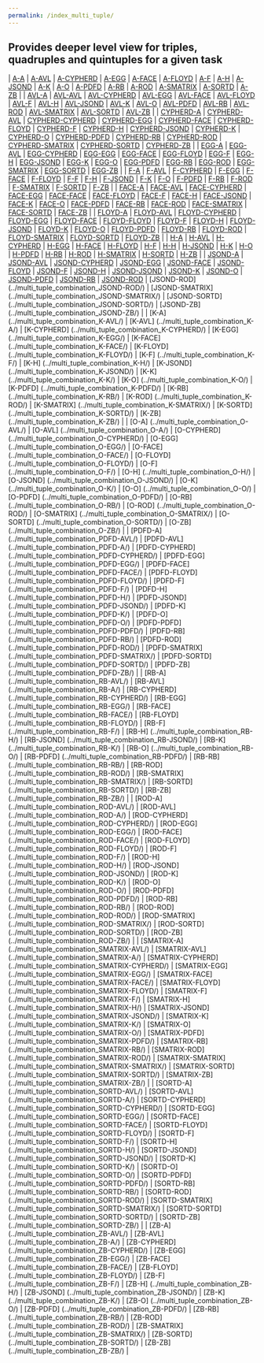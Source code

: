 ```yaml
---
permalink: /index_multi_tuple/
---
```


## Provides deeper level view for triples, quadruples and quintuples for a given task

| [A-A](../multi_tuple_combination_A-A/) | [A-AVL](../multi_tuple_combination_A-AVL/) | [A-CYPHERD](../multi_tuple_combination_A-CYPHERD/) | [A-EGG](../multi_tuple_combination_A-EGG/) | [A-FACE](../multi_tuple_combination_A-FACE/) | [A-FLOYD](../multi_tuple_combination_A-FLOYD/) | [A-F](../multi_tuple_combination_A-F/) | [A-H](../multi_tuple_combination_A-H/) | [A-JSOND](../multi_tuple_combination_A-JSOND/) | [A-K](../multi_tuple_combination_A-K/) | [A-O](../multi_tuple_combination_A-O/) | [A-PDFD](../multi_tuple_combination_A-PDFD/) | [A-RB](../multi_tuple_combination_A-RB/) | [A-ROD](../multi_tuple_combination_A-ROD/) | [A-SMATRIX](../multi_tuple_combination_A-SMATRIX/) | [A-SORTD](../multi_tuple_combination_A-SORTD/) | [A-ZB](../multi_tuple_combination_A-ZB/) |
| [AVL-A](../multi_tuple_combination_AVL-A/) | [AVL-AVL](../multi_tuple_combination_AVL-AVL/) | [AVL-CYPHERD](../multi_tuple_combination_AVL-CYPHERD/) | [AVL-EGG](../multi_tuple_combination_AVL-EGG/) | [AVL-FACE](../multi_tuple_combination_AVL-FACE/) | [AVL-FLOYD](../multi_tuple_combination_AVL-FLOYD/) | [AVL-F](../multi_tuple_combination_AVL-F/) | [AVL-H](../multi_tuple_combination_AVL-H/) | [AVL-JSOND](../multi_tuple_combination_AVL-JSOND/) | [AVL-K](../multi_tuple_combination_AVL-K/) | [AVL-O](../multi_tuple_combination_AVL-O/) | [AVL-PDFD](../multi_tuple_combination_AVL-PDFD/) | [AVL-RB](../multi_tuple_combination_AVL-RB/) | [AVL-ROD](../multi_tuple_combination_AVL-ROD/) | [AVL-SMATRIX](../multi_tuple_combination_AVL-SMATRIX/) | [AVL-SORTD](../multi_tuple_combination_AVL-SORTD/) | [AVL-ZB](../multi_tuple_combination_AVL-ZB/) |
| [CYPHERD-A](../multi_tuple_combination_CYPHERD-A/)  | [CYPHERD-AVL](../multi_tuple_combination_CYPHERD-AVL/)  | [CYPHERD-CYPHERD](../multi_tuple_combination_CYPHERD-CYPHERD/)  | [CYPHERD-EGG](../multi_tuple_combination_CYPHERD-EGG/)  | [CYPHERD-FACE](../multi_tuple_combination_CYPHERD-FACE/)  | [CYPHERD-FLOYD](../multi_tuple_combination_CYPHERD-FLOYD/)  | [CYPHERD-F](../multi_tuple_combination_CYPHERD-F/)  | [CYPHERD-H](../multi_tuple_combination_CYPHERD-H/)  | [CYPHERD-JSOND](../multi_tuple_combination_CYPHERD-JSOND/)  | [CYPHERD-K](../multi_tuple_combination_CYPHERD-K/)  | [CYPHERD-O](../multi_tuple_combination_CYPHERD-O/)  | [CYPHERD-PDFD](../multi_tuple_combination_CYPHERD-PDFD/)  | [CYPHERD-RB](../multi_tuple_combination_CYPHERD-RB/)  | [CYPHERD-ROD](../multi_tuple_combination_CYPHERD-ROD/)  | [CYPHERD-SMATRIX](../multi_tuple_combination_CYPHERD-SMATRIX/)  | [CYPHERD-SORTD](../multi_tuple_combination_CYPHERD-SORTD/)  | [CYPHERD-ZB](../multi_tuple_combination_CYPHERD-ZB/) |
| [EGG-A](../multi_tuple_combination_EGG-A/)  | [EGG-AVL](../multi_tuple_combination_EGG-AVL/)  | [EGG-CYPHERD](../multi_tuple_combination_EGG-CYPHERD/)  | [EGG-EGG](../multi_tuple_combination_EGG-EGG/)  | [EGG-FACE](../multi_tuple_combination_EGG-FACE/)  | [EGG-FLOYD](../multi_tuple_combination_EGG-FLOYD/)  | [EGG-F](../multi_tuple_combination_EGG-F/)  | [EGG-H](../multi_tuple_combination_EGG-H/)  | [EGG-JSOND](../multi_tuple_combination_EGG-JSOND/)  | [EGG-K](../multi_tuple_combination_EGG-K/)  | [EGG-O](../multi_tuple_combination_EGG-O/)  | [EGG-PDFD](../multi_tuple_combination_EGG-PDFD/)  | [EGG-RB](../multi_tuple_combination_EGG-RB/)  | [EGG-ROD](../multi_tuple_combination_EGG-ROD/)  | [EGG-SMATRIX](../multi_tuple_combination_EGG-SMATRIX/)  | [EGG-SORTD](../multi_tuple_combination_EGG-SORTD/)  | [EGG-ZB](../multi_tuple_combination_EGG-ZB/) |
| [F-A](../multi_tuple_combination_F-A/)  | [F-AVL](../multi_tuple_combination_F-AVL/)  | [F-CYPHERD](../multi_tuple_combination_F-CYPHERD/)  | [F-EGG](../multi_tuple_combination_F-EGG/)  | [F-FACE](../multi_tuple_combination_F-FACE/)  | [F-FLOYD](../multi_tuple_combination_F-FLOYD/)  | [F-F](../multi_tuple_combination_F-F/)  | [F-H](../multi_tuple_combination_F-H/)  | [F-JSOND](../multi_tuple_combination_F-JSOND/)  | [F-K](../multi_tuple_combination_F-K/)  | [F-O](../multi_tuple_combination_F-O/)  | [F-PDFD](../multi_tuple_combination_F-PDFD/)  | [F-RB](../multi_tuple_combination_F-RB/)  | [F-ROD](../multi_tuple_combination_F-ROD/)  | [F-SMATRIX](../multi_tuple_combination_F-SMATRIX/)  | [F-SORTD](../multi_tuple_combination_F-SORTD/)  | [F-ZB](../multi_tuple_combination_F-ZB/) |
| [FACE-A](../multi_tuple_combination_FACE-A/)  | [FACE-AVL](../multi_tuple_combination_FACE-AVL/)  | [FACE-CYPHERD](../multi_tuple_combination_FACE-CYPHERD/)  | [FACE-EGG](../multi_tuple_combination_FACE-EGG/)  | [FACE-FACE](../multi_tuple_combination_FACE-FACE/)  | [FACE-FLOYD](../multi_tuple_combination_FACE-FLOYD/)  | [FACE-F](../multi_tuple_combination_FACE-F/)  | [FACE-H](../multi_tuple_combination_FACE-H/)  | [FACE-JSOND](../multi_tuple_combination_FACE-JSOND/)  | [FACE-K](../multi_tuple_combination_FACE-K/)  | [FACE-O](../multi_tuple_combination_FACE-O/)  | [FACE-PDFD](../multi_tuple_combination_FACE-PDFD/)  | [FACE-RB](../multi_tuple_combination_FACE-RB/)  | [FACE-ROD](../multi_tuple_combination_FACE-ROD/)  | [FACE-SMATRIX](../multi_tuple_combination_FACE-SMATRIX/)  | [FACE-SORTD](../multi_tuple_combination_FACE-SORTD/)  | [FACE-ZB](../multi_tuple_combination_FACE-ZB/) |
| [FLOYD-A](../multi_tuple_combination_FLOYD-A/)  | [FLOYD-AVL](../multi_tuple_combination_FLOYD-AVL/)  | [FLOYD-CYPHERD](../multi_tuple_combination_FLOYD-CYPHERD/)  | [FLOYD-EGG](../multi_tuple_combination_FLOYD-EGG/)  | [FLOYD-FACE](../multi_tuple_combination_FLOYD-FACE/)  | [FLOYD-FLOYD](../multi_tuple_combination_FLOYD-FLOYD/)  | [FLOYD-F](../multi_tuple_combination_FLOYD-F/)  | [FLOYD-H](../multi_tuple_combination_FLOYD-H/)  | [FLOYD-JSOND](../multi_tuple_combination_FLOYD-JSOND/)  | [FLOYD-K](../multi_tuple_combination_FLOYD-K/)  | [FLOYD-O](../multi_tuple_combination_FLOYD-O/)  | [FLOYD-PDFD](../multi_tuple_combination_FLOYD-PDFD/)  | [FLOYD-RB](../multi_tuple_combination_FLOYD-RB/)  | [FLOYD-ROD](../multi_tuple_combination_FLOYD-ROD/)  | [FLOYD-SMATRIX](../multi_tuple_combination_FLOYD-SMATRIX/)  | [FLOYD-SORTD](../multi_tuple_combination_FLOYD-SORTD/)  | [FLOYD-ZB](../multi_tuple_combination_FLOYD-ZB/) |
| [H-A](../multi_tuple_combination_H-A/)  | [H-AVL](../multi_tuple_combination_H-AVL/)  | [H-CYPHERD](../multi_tuple_combination_H-CYPHERD/)  | [H-EGG](../multi_tuple_combination_H-EGG/)  | [H-FACE](../multi_tuple_combination_H-FACE/)  | [H-FLOYD](../multi_tuple_combination_H-FLOYD/)  | [H-F](../multi_tuple_combination_H-F/)  | [H-H](../multi_tuple_combination_H-H/)  | [H-JSOND](../multi_tuple_combination_H-JSOND/)  | [H-K](../multi_tuple_combination_H-K/)  | [H-O](../multi_tuple_combination_H-O/)  | [H-PDFD](../multi_tuple_combination_H-PDFD/)  | [H-RB](../multi_tuple_combination_H-RB/)  | [H-ROD](../multi_tuple_combination_H-ROD/)  | [H-SMATRIX](../multi_tuple_combination_H-SMATRIX/)  | [H-SORTD](../multi_tuple_combination_H-SORTD/)  | [H-ZB](../multi_tuple_combination_H-ZB/) |
| [JSOND-A](../multi_tuple_combination_JSOND-A/)  | [JSOND-AVL](../multi_tuple_combination_JSOND-AVL/)  | [JSOND-CYPHERD](../multi_tuple_combination_JSOND-CYPHERD/)  | [JSOND-EGG](../multi_tuple_combination_JSOND-EGG/)  | [JSOND-FACE](../multi_tuple_combination_JSOND-FACE/)  | [JSOND-FLOYD](../multi_tuple_combination_JSOND-FLOYD/)  | [JSOND-F](../multi_tuple_combination_JSOND-F/)  | [JSOND-H](../multi_tuple_combination_JSOND-H/)  | [JSOND-JSOND](../multi_tuple_combination_JSOND-JSOND/)  | [JSOND-K](../multi_tuple_combination_JSOND-K/)  | [JSOND-O](../multi_tuple_combination_JSOND-O/)  | [JSOND-PDFD](../multi_tuple_combination_JSOND-PDFD/)  | [JSOND-RB](../multi_tuple_combination_JSOND-RB/)  | [JSOND-ROD](../multi_tuple_combination_JSOND-ROD/)  | [JSOND-ROD] (../multi_tuple_combination_JSOND-ROD/) | [JSOND-SMATRIX] (../multi_tuple_combination_JSOND-SMATRIX/) | [JSOND-SORTD] (../multi_tuple_combination_JSOND-SORTD/) | [JSOND-ZB] (../multi_tuple_combination_JSOND-ZB/) |
| [K-A] (../multi_tuple_combination_K-AVL/) | [K-AVL] (../multi_tuple_combination_K-A/) | [K-CYPHERD] (../multi_tuple_combination_K-CYPHERD/) | [K-EGG] (../multi_tuple_combination_K-EGG/) | [K-FACE] (../multi_tuple_combination_K-FACE/) | [K-FLOYD] (../multi_tuple_combination_K-FLOYD/) | [K-F] (../multi_tuple_combination_K-F/) | [K-H] (../multi_tuple_combination_K-H/) | [K-JSOND] (../multi_tuple_combination_K-JSOND/) | [K-K] (../multi_tuple_combination_K-K/) | [K-O] (../multi_tuple_combination_K-O/) | [K-PDFD] (../multi_tuple_combination_K-PDFD/) | [K-RB] (../multi_tuple_combination_K-RB/) | [K-ROD] (../multi_tuple_combination_K-ROD/) | [K-SMATRIX] (../multi_tuple_combination_K-SMATRIX/) | [K-SORTD] (../multi_tuple_combination_K-SORTD/) | [K-ZB] (../multi_tuple_combination_K-ZB/) |
| [O-A] (../multi_tuple_combination_O-AVL/) | [O-AVL] (../multi_tuple_combination_O-A/) | [O-CYPHERD] (../multi_tuple_combination_O-CYPHERD/) | [O-EGG] (../multi_tuple_combination_O-EGG/) | [O-FACE] (../multi_tuple_combination_O-FACE/) | [O-FLOYD] (../multi_tuple_combination_O-FLOYD/) | [O-F] (../multi_tuple_combination_O-F/) | [O-H] (../multi_tuple_combination_O-H/) | [O-JSOND] (../multi_tuple_combination_O-JSOND/) | [O-K] (../multi_tuple_combination_O-K/) | [O-O] (../multi_tuple_combination_O-O/) | [O-PDFD] (../multi_tuple_combination_O-PDFD/) | [O-RB] (../multi_tuple_combination_O-RB/) | [O-ROD] (../multi_tuple_combination_O-ROD/) | [O-SMATRIX] (../multi_tuple_combination_O-SMATRIX/) | [O-SORTD] (../multi_tuple_combination_O-SORTD/) | [O-ZB] (../multi_tuple_combination_O-ZB/) |
| [PDFD-A] (../multi_tuple_combination_PDFD-AVL/) | [PDFD-AVL] (../multi_tuple_combination_PDFD-A/) | [PDFD-CYPHERD] (../multi_tuple_combination_PDFD-CYPHERD/) | [PDFD-EGG] (../multi_tuple_combination_PDFD-EGG/) | [PDFD-FACE] (../multi_tuple_combination_PDFD-FACE/) | [PDFD-FLOYD] (../multi_tuple_combination_PDFD-FLOYD/) | [PDFD-F] (../multi_tuple_combination_PDFD-F/) | [PDFD-H] (../multi_tuple_combination_PDFD-H/) | [PDFD-JSOND] (../multi_tuple_combination_PDFD-JSOND/) | [PDFD-K] (../multi_tuple_combination_PDFD-K/) | [PDFD-O] (../multi_tuple_combination_PDFD-O/) | [PDFD-PDFD] (../multi_tuple_combination_PDFD-PDFD/) | [PDFD-RB] (../multi_tuple_combination_PDFD-RB/) | [PDFD-ROD] (../multi_tuple_combination_PDFD-ROD/) | [PDFD-SMATRIX] (../multi_tuple_combination_PDFD-SMATRIX/) | [PDFD-SORTD] (../multi_tuple_combination_PDFD-SORTD/) | [PDFD-ZB] (../multi_tuple_combination_PDFD-ZB/) |
| [RB-A] (../multi_tuple_combination_RB-AVL/) | [RB-AVL] (../multi_tuple_combination_RB-A/) | [RB-CYPHERD] (../multi_tuple_combination_RB-CYPHERD/) | [RB-EGG] (../multi_tuple_combination_RB-EGG/) | [RB-FACE] (../multi_tuple_combination_RB-FACE/) | [RB-FLOYD] (../multi_tuple_combination_RB-FLOYD/) | [RB-F] (../multi_tuple_combination_RB-F/) | [RB-H] (../multi_tuple_combination_RB-H/) | [RB-JSOND] (../multi_tuple_combination_RB-JSOND/) | [RB-K] (../multi_tuple_combination_RB-K/) | [RB-O] (../multi_tuple_combination_RB-O/) | [RB-PDFD] (../multi_tuple_combination_RB-PDFD/) | [RB-RB] (../multi_tuple_combination_RB-RB/) | [RB-ROD] (../multi_tuple_combination_RB-ROD/) | [RB-SMATRIX] (../multi_tuple_combination_RB-SMATRIX/) | [RB-SORTD] (../multi_tuple_combination_RB-SORTD/) | [RB-ZB] (../multi_tuple_combination_RB-ZB/) |
| [ROD-A] (../multi_tuple_combination_ROD-AVL/) | [ROD-AVL] (../multi_tuple_combination_ROD-A/) | [ROD-CYPHERD] (../multi_tuple_combination_ROD-CYPHERD/) | [ROD-EGG] (../multi_tuple_combination_ROD-EGG/) | [ROD-FACE] (../multi_tuple_combination_ROD-FACE/) | [ROD-FLOYD] (../multi_tuple_combination_ROD-FLOYD/) | [ROD-F] (../multi_tuple_combination_ROD-F/) | [ROD-H] (../multi_tuple_combination_ROD-H/) | [ROD-JSOND] (../multi_tuple_combination_ROD-JSOND/) | [ROD-K] (../multi_tuple_combination_ROD-K/) | [ROD-O] (../multi_tuple_combination_ROD-O/) | [ROD-PDFD] (../multi_tuple_combination_ROD-PDFD/) | [ROD-RB] (../multi_tuple_combination_ROD-RB/) | [ROD-ROD] (../multi_tuple_combination_ROD-ROD/) | [ROD-SMATRIX] (../multi_tuple_combination_ROD-SMATRIX/) | [ROD-SORTD] (../multi_tuple_combination_ROD-SORTD/) | [ROD-ZB] (../multi_tuple_combination_ROD-ZB/) |
| [SMATRIX-A] (../multi_tuple_combination_SMATRIX-AVL/) | [SMATRIX-AVL] (../multi_tuple_combination_SMATRIX-A/) | [SMATRIX-CYPHERD] (../multi_tuple_combination_SMATRIX-CYPHERD/) | [SMATRIX-EGG] (../multi_tuple_combination_SMATRIX-EGG/) | [SMATRIX-FACE] (../multi_tuple_combination_SMATRIX-FACE/) | [SMATRIX-FLOYD] (../multi_tuple_combination_SMATRIX-FLOYD/) | [SMATRIX-F] (../multi_tuple_combination_SMATRIX-F/) | [SMATRIX-H] (../multi_tuple_combination_SMATRIX-H/) | [SMATRIX-JSOND] (../multi_tuple_combination_SMATRIX-JSOND/) | [SMATRIX-K] (../multi_tuple_combination_SMATRIX-K/) | [SMATRIX-O] (../multi_tuple_combination_SMATRIX-O/) | [SMATRIX-PDFD] (../multi_tuple_combination_SMATRIX-PDFD/) | [SMATRIX-RB] (../multi_tuple_combination_SMATRIX-RB/) | [SMATRIX-ROD] (../multi_tuple_combination_SMATRIX-ROD/) | [SMATRIX-SMATRIX] (../multi_tuple_combination_SMATRIX-SMATRIX/) | [SMATRIX-SORTD] (../multi_tuple_combination_SMATRIX-SORTD/) | [SMATRIX-ZB] (../multi_tuple_combination_SMATRIX-ZB/) |
| [SORTD-A] (../multi_tuple_combination_SORTD-AVL/) | [SORTD-AVL] (../multi_tuple_combination_SORTD-A/) | [SORTD-CYPHERD] (../multi_tuple_combination_SORTD-CYPHERD/) | [SORTD-EGG] (../multi_tuple_combination_SORTD-EGG/) | [SORTD-FACE] (../multi_tuple_combination_SORTD-FACE/) | [SORTD-FLOYD] (../multi_tuple_combination_SORTD-FLOYD/) | [SORTD-F] (../multi_tuple_combination_SORTD-F/) | [SORTD-H] (../multi_tuple_combination_SORTD-H/) | [SORTD-JSOND] (../multi_tuple_combination_SORTD-JSOND/) | [SORTD-K] (../multi_tuple_combination_SORTD-K/) | [SORTD-O] (../multi_tuple_combination_SORTD-O/) | [SORTD-PDFD] (../multi_tuple_combination_SORTD-PDFD/) | [SORTD-RB] (../multi_tuple_combination_SORTD-RB/) | [SORTD-ROD] (../multi_tuple_combination_SORTD-ROD/) | [SORTD-SMATRIX] (../multi_tuple_combination_SORTD-SMATRIX/) | [SORTD-SORTD] (../multi_tuple_combination_SORTD-SORTD/) | [SORTD-ZB] (../multi_tuple_combination_SORTD-ZB/) |
| [ZB-A] (../multi_tuple_combination_ZB-AVL/) | [ZB-AVL] (../multi_tuple_combination_ZB-A/) | [ZB-CYPHERD] (../multi_tuple_combination_ZB-CYPHERD/) | [ZB-EGG] (../multi_tuple_combination_ZB-EGG/) | [ZB-FACE] (../multi_tuple_combination_ZB-FACE/) | [ZB-FLOYD] (../multi_tuple_combination_ZB-FLOYD/) | [ZB-F] (../multi_tuple_combination_ZB-F/) | [ZB-H] (../multi_tuple_combination_ZB-H/) | [ZB-JSOND] (../multi_tuple_combination_ZB-JSOND/) | [ZB-K] (../multi_tuple_combination_ZB-K/) | [ZB-O] (../multi_tuple_combination_ZB-O/) | [ZB-PDFD] (../multi_tuple_combination_ZB-PDFD/) | [ZB-RB] (../multi_tuple_combination_ZB-RB/) | [ZB-ROD] (../multi_tuple_combination_ZB-ROD/) | [ZB-SMATRIX] (../multi_tuple_combination_ZB-SMATRIX/) | [ZB-SORTD] (../multi_tuple_combination_ZB-SORTD/) | [ZB-ZB] (../multi_tuple_combination_ZB-ZB/) |